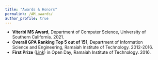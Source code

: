 ```yaml
---
title: "Awards & Honors"
permalink: /AM_awards/
author_profile: true
---
```

* **Viterbi MS Award**, Department of Computer Science, University of Southern California. 2021.
* **Overall GPA Ranking Top 5 out of 151**, Department of Information Science and Engineering, Ramaiah Institute of Technology. 2012-2016.
* **First Prize** ([Link](https://ankith-mohan.github.io/files/Open_day_MSRIT.pdf)) in Open Day, Ramaiah Institute of Technology. 2016.
